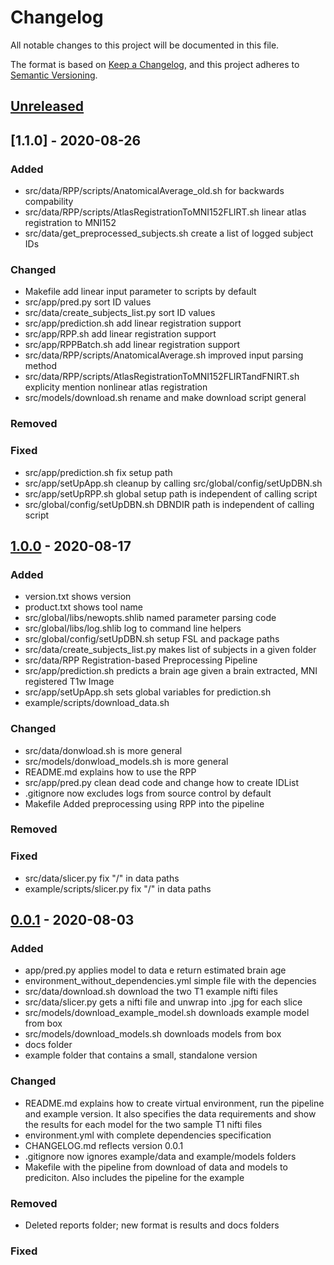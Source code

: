 # Changelog
All notable changes to this project will be documented in this file.

The format is based on [Keep a Changelog](https://keepachangelog.com/en/1.0.0/),
and this project adheres to [Semantic Versioning](https://semver.org/spec/v2.0.0.html).

## [Unreleased]

## [1.1.0] - 2020-08-26
### Added
- src/data/RPP/scripts/AnatomicalAverage_old.sh for backwards compability
- src/data/RPP/scripts/AtlasRegistrationToMNI152FLIRT.sh linear atlas registration to MNI152
- src/data/get_preprocessed_subjects.sh create a list of logged subject IDs

### Changed
- Makefile add linear input parameter to scripts by default
- src/app/pred.py sort ID values
- src/data/create_subjects_list.py sort ID values
- src/app/prediction.sh add linear registration support
- src/app/RPP.sh add linear registration support
- src/app/RPPBatch.sh add linear registration support
- src/data/RPP/scripts/AnatomicalAverage.sh improved input parsing method
- src/data/RPP/scripts/AtlasRegistrationToMNI152FLIRTandFNIRT.sh explicity mention  nonlinear atlas registration
- src/models/download.sh rename and make download script general

### Removed

### Fixed
- src/app/prediction.sh fix setup path
- src/app/setUpApp.sh cleanup by calling src/global/config/setUpDBN.sh
- src/app/setUpRPP.sh global setup path is independent of calling script
- src/global/config/setUpDBN.sh DBNDIR path is independent of calling script

## [1.0.0] - 2020-08-17
### Added
- version.txt shows version
- product.txt shows tool name
- src/global/libs/newopts.shlib named parameter parsing code
- src/global/libs/log.shlib log to command line helpers
- src/global/config/setUpDBN.sh setup FSL and package paths
- src/data/create_subjects_list.py makes list of subjects in a given folder
- src/data/RPP Registration-based Preprocessing Pipeline
- src/app/prediction.sh predicts a brain age given a brain extracted, MNI registered T1w Image
- src/app/setUpApp.sh sets global variables for prediction.sh
- example/scripts/download_data.sh

### Changed
- src/data/donwload.sh is more general
- src/models/donwload_models.sh is more general
- README.md explains how to use the RPP
- src/app/pred.py clean dead code and change how to create IDList
- .gitignore now excludes logs from source control by default
- Makefile Added preprocessing using RPP into the pipeline

### Removed

### Fixed
- src/data/slicer.py fix "/" in data paths
- example/scripts/slicer.py fix "/" in data paths

## [0.0.1] - 2020-08-03
### Added
- app/pred.py applies model to data e return estimated brain age
- environment_without_dependencies.yml simple file with the depencies
- src/data/download.sh download the two T1 example nifti files
- src/data/slicer.py gets a nifti file and unwrap into .jpg for each slice
- src/models/download_example_model.sh downloads example model from box
- src/models/download_models.sh downloads models from box
- docs folder
- example folder that contains a small, standalone version
### Changed
- README.md explains how to create virtual environment, run the pipeline and example version. It also specifies the data requirements and show the results for each model for the two sample T1 nifti files
- environment.yml with complete dependencies specification
- CHANGELOG.md reflects version 0.0.1
- .gitignore now ignores example/data and example/models folders
- Makefile with the pipeline from download of data and models to prediciton. Also includes the pipeline for the example
### Removed
- Deleted reports folder; new format is results and docs folders

### Fixed

[Unreleased]:https://github.com/gpnlab/DeepBrainNet/compare/v1.0.0...HEAD
[1.0.0]:https://github.com/gpnlab/DeepBrainNet/releases/tag/v1.0.0
[0.0.1]:https://github.com/gpnlab/DeepBrainNet/releases/tag/v0.0.1
